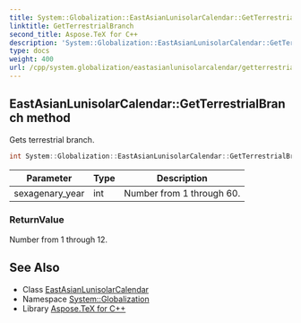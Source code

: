 ```yaml
---
title: System::Globalization::EastAsianLunisolarCalendar::GetTerrestrialBranch method
linktitle: GetTerrestrialBranch
second_title: Aspose.TeX for C++
description: 'System::Globalization::EastAsianLunisolarCalendar::GetTerrestrialBranch method. Gets terrestrial branch in C++.'
type: docs
weight: 400
url: /cpp/system.globalization/eastasianlunisolarcalendar/getterrestrialbranch/
---
```

## EastAsianLunisolarCalendar::GetTerrestrialBranch method


Gets terrestrial branch.

```cpp
int System::Globalization::EastAsianLunisolarCalendar::GetTerrestrialBranch(int sexagenary_year) const
```


| Parameter | Type | Description |
| --- | --- | --- |
| sexagenary_year | int | Number from 1 through 60. |

### ReturnValue

Number from 1 through 12.

## See Also

* Class [EastAsianLunisolarCalendar](../)
* Namespace [System::Globalization](../../)
* Library [Aspose.TeX for C++](../../../)
